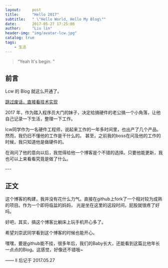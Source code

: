 ```yaml
---
layout:     post
title:      "Hello 2017"
subtitle:   " \"Hello World, Hello My Blog\""
date:       2017-05-27 17:25:00
author:     "Liu lin"
header-img: "img/avatar-lcw.jpg"
catalog: true
tags:
    - 生活
---
```


> “Yeah It's begin. ”


## 前言

Lcw 的 Blog 就这么开通了。

[跳过废话，直接看技术实现 ](#build)



2017 年，作为踏入程序员大门的妹子，决定给搞硬件的老公搞一个小角落，让他自己记录一下生活，整理一下工作。


lcw同学作为一名硬件工程师，说起来工作的一年多时间里，也出产了几个产品。然而，我仍旧不懂他的工作是干什么的。
甚至，之前我的boss在问及他的工作的时候，我只知道他是做硬件的。

在询问了他的意向以后，我觉得给他一个博客是个不错的选择。只要他能更新，我也可以上来看看究竟是做了什么。


<p id = "build"></p>
---

## 正文

这个博客的构建，我并没有花什么力气。直接在github上fork了一个相对较为成熟的项目。作为一个即将临盆的妈妈，
光是坐在这里的这段时间，屁股就很疼了好吗。

好吧，其实，搞这个博客比躺床上玩手机开心多了。

希望刘崇武同学看到这个博客的时候也能开心。

嘿嘿，要是github能不挂，很多年后，我们的Baby长大，还能看到这篇比他年长一点点的Blog。这感觉，好像还不错哦~

—— ll 后记于 2017.05.27
